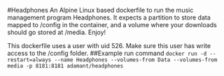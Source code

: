 #Headphones
An Alpine Linux based dockerfile to run the music management program Headphones. It expects a  partition to store data mapped to /config in the container, and a volume where your downloads should go stored at /media. Enjoy!

This dockerfile uses a user with uid 526. Make sure this user has write access to the /config folder. 
##Example run command
`docker run -d --restart=always --name Headphones --volumes-from Data --volumes-from media -p 8181:8181 adamant/headphones`
